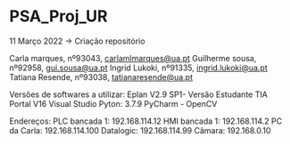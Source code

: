 # PSA_Proj_UR

11 Março 2022
-> Criação repositório

Carla marques, nº93043, carlamlmarques@ua.pt
Guilherme sousa, nº92958, gui.sousa@ua.pt
Ingrid Lukoki, nº91335, ingrid.lukoki@ua.pt
Tatiana Resende, nº93038, tatianaresende@ua.pt

Versões de softwares a utilizar:
Eplan V2.9 SP1- Versão Estudante
TIA Portal V16
Visual Studio
Pyton: 3.7.9
PyCharm - OpenCV



Endereços:
PLC bancada 1: 192.168.114.12
HMI bancada 1: 192.168.114.2
PC da Carla:   192.168.114.100
Datalogic:     192.168.114.99
Câmara:        192.168.0.10
